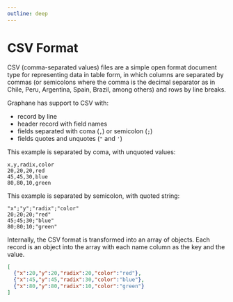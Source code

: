```yaml
---
outline: deep
---
```


# CSV Format

CSV (comma-separated values) files are a simple open format document type for representing data in
table form, in which columns are separated by commas (or semicolons where the comma is the decimal
separator as in Chile, Peru, Argentina, Spain, Brazil, among others) and rows by line breaks.

Graphane has support to CSV with:

- record by line
- header record with field names
- fields separated with coma (`,`) or semicolon (`;`)
- fields quotes and unquotes (`"` and `'`)

This example is separated by coma, with unquoted values:

```csv
x,y,radix,color
20,20,20,red
45,45,30,blue
80,80,10,green
```

This example is separated by semicolon, with quoted string:

```csv
"x";"y";"radix";"color"
20;20;20;"red"
45;45;30;"blue"
80;80;10;"green"
```

Internally, the CSV format is transformed into an array of objects. Each record is an object into the
array with each name column as the key and the value. 

```json
[
  {"x":20,"y":20,"radix":20,"color":"red"},
  {"x":45,"y":45,"radix":30,"color":"blue"},
  {"x":80,"y":80,"radix":10,"color":"green"}
]
```